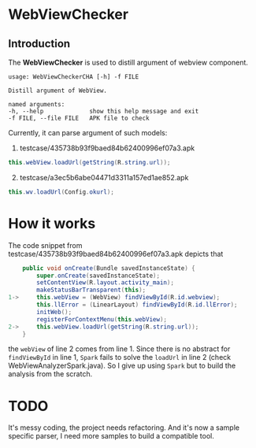 # WebViewChecker 

## Introduction
The **WebViewChecker** is used to distill argument of webview component.

```shell
usage: WebViewCheckerCHA [-h] -f FILE

Distill argument of WebView.

named arguments:
-h, --help             show this help message and exit
-f FILE, --file FILE   APK file to check
```

Currently, it can parse argument of such models:

1. testcase/435738b93f9baed84b62400996ef07a3.apk
```java
this.webView.loadUrl(getString(R.string.url));
```

2. testcase/a3ec5b6abe04471d3311a157ed1ae852.apk
```java
this.wv.loadUrl(Config.okurl);
```

# How it works
The code snippet from testcase/435738b93f9baed84b62400996ef07a3.apk depicts that 
```java
    public void onCreate(Bundle savedInstanceState) {
        super.onCreate(savedInstanceState);
        setContentView(R.layout.activity_main);
        makeStatusBarTransparent(this);
1->     this.webView = (WebView) findViewById(R.id.webview);
        this.llError = (LinearLayout) findViewById(R.id.llError);
        initWeb();
        registerForContextMenu(this.webView);
2->     this.webView.loadUrl(getString(R.string.url));
    }
```
the `webView` of line 2 comes from line 1. 
Since there is no abstract for `findViewById` in line 1, 
`Spark` fails to solve the `loadUrl` in line 2 (check WebViewAnalyzerSpark.java). 
So I give up using `Spark` but to build the analysis from the scratch. 

# TODO
It's messy coding, the project needs refactoring.
And it's now a sample specific parser, I need more samples to build a compatible tool.